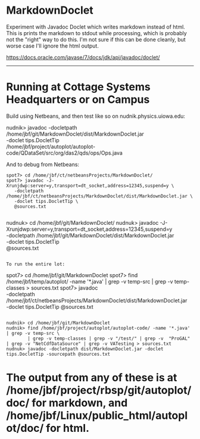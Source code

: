 # MarkdownDoclet
Experiment with Javadoc Doclet which writes markdown instead of html.  This is 
prints the markdown to stdout while processing, which is probably not the "right"
way to do this.  I'm not sure if this can be done cleanly, but worse case I'll 
ignore the html output.

https://docs.oracle.com/javase/7/docs/jdk/api/javadoc/doclet/

<hr>

# Running at Cottage Systems Headquarters or on Campus

Build using Netbeans, and then test like so on nudnik.physics.uiowa.edu:

nudnik> javadoc -docletpath /home/jbf/git/MarkdownDoclet/dist/MarkdownDoclet.jar \
   -doclet tips.DocletTip \
   /home/jbf/project/autoplot/autoplot-code/QDataSet/src/org/das2/qds/ops/Ops.java

And to debug from Netbeans:
~~~~~
spot7> cd /home/jbf/ct/netbeansProjects/MarkdownDoclet/ 
spot7> javadoc -J-Xrunjdwp:server=y,transport=dt_socket,address=12345,suspend=y \
   -docletpath /home/jbf/ct/netbeansProjects/MarkdownDoclet/dist/MarkdownDoclet.jar \
   -doclet tips.DocletTip \
   @sources.txt
~~~~~
~~~~~

~~~~~
nudnuk> cd /home/jbf/git/MarkdownDoclet/
nudnuk> javadoc -J-Xrunjdwp:server=y,transport=dt_socket,address=12345,suspend=y \
   -docletpath /home/jbf/git/MarkdownDoclet/dist/MarkdownDoclet.jar \
   -doclet tips.DocletTip \
   @sources.txt
~~~~~

To run the entire lot:
~~~~~
spot7> cd /home/jbf/git/MarkdownDoclet
spot7> find /home/jbf/temp/autoplot/ -name '*.java' | grep -v temp-src | grep -v temp-classes > sources.txt
spot7> javadoc \
   -docletpath /home/jbf/ct/netbeansProjects/MarkdownDoclet/dist/MarkdownDoclet.jar \
   -doclet tips.DocletTip @sources.txt
~~~~~

~~~~~

~~~~~
nudnik> cd /home/jbf/git/MarkdownDoclet
nudnik> find /home/jbf/project/autoplot/autoplot-code/ -name '*.java' | grep -v temp-src \
        | grep -v temp-classes | grep -v "/test/" | grep -v  "ProGAL" | grep -v "NetCdfDataSource" | grep -v VATesting > sources.txt
nudnuk> javadoc -docletpath dist/MarkdownDoclet.jar -doclet tips.DocletTip -sourcepath @sources.txt
~~~~~

The output from any of these is at     <br>
/home/jbf/project/rbsp/git/autoplot/doc/ for markdown, and <br>
/home/jbf/Linux/public_html/autoplot/doc/ for html.
=======

